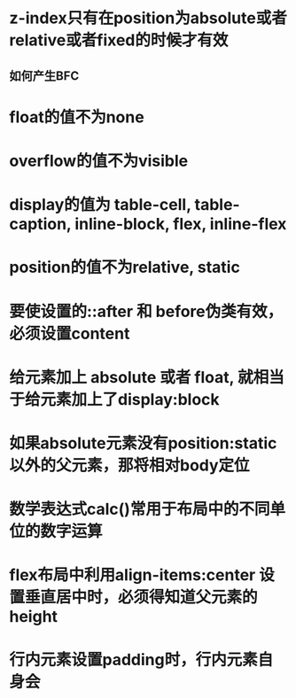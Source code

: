 # z-index只有在position为absolute或者relative或者fixed的时候才有效

## 如何产生BFC
   # float的值不为none
   # overflow的值不为visible
   # display的值为 table-cell, table-caption, inline-block, flex, inline-flex
   # position的值不为relative, static
   
# 要使设置的::after 和 before伪类有效，必须设置content

# 给元素加上 absolute 或者 float, 就相当于给元素加上了display:block
# 如果absolute元素没有position:static以外的父元素，那将相对body定位

# 数学表达式calc()常用于布局中的不同单位的数字运算

# flex布局中利用align-items:center 设置垂直居中时，必须得知道父元素的height

# 行内元素设置padding时，行内元素自身会
    
    
    
    
  